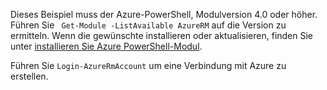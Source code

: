 Dieses Beispiel muss der Azure-PowerShell, Modulversion 4.0 oder höher. Führen Sie ` Get-Module -ListAvailable AzureRM` auf die Version zu ermitteln. Wenn die gewünschte installieren oder aktualisieren, finden Sie unter [installieren Sie Azure PowerShell-Modul](/powershell/azure/install-azurerm-ps). 

Führen Sie `Login-AzureRmAccount` um eine Verbindung mit Azure zu erstellen. 
